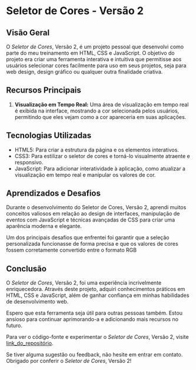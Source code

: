 # Seletor de Cores - Versão 2

## Visão Geral

O *Seletor de Cores*, Versão 2, é um projeto pessoal que desenvolvi como parte do meu treinamento em HTML, CSS e JavaScript. O objetivo do projeto era criar uma ferramenta interativa e intuitiva que permitisse aos usuários selecionar cores facilmente para uso em seus projetos, seja para web design, design gráfico ou qualquer outra finalidade criativa.

## Recursos Principais

1. **Visualização em Tempo Real:** Uma área de visualização em tempo real é exibida na interface, mostrando a cor selecionada pelos usuários, permitindo que eles vejam como a cor apareceria em suas aplicações.

## Tecnologias Utilizadas

- HTML5: Para criar a estrutura da página e os elementos interativos.
- CSS3: Para estilizar o seletor de cores e torná-lo visualmente atraente e responsivo.
- JavaScript: Para adicionar interatividade à aplicação, como atualizar a visualização em tempo real e manipular os valores de cor.

## Aprendizados e Desafios

Durante o desenvolvimento do Seletor de Cores, Versão 2, aprendi muitos conceitos valiosos em relação ao design de interfaces, manipulação de eventos com JavaScript e técnicas avançadas de CSS para criar uma aparência moderna e elegante.

Um dos principais desafios que enfrentei foi garantir que a seleção personalizada funcionasse de forma precisa e que os valores de cores fossem corretamente convertido entre o formato RGB

## Conclusão

O *Seletor de Cores*, Versão 2, foi uma experiência incrivelmente enriquecedora. Através deste projeto, adquiri conhecimentos práticos em HTML, CSS e JavaScript, além de ganhar confiança em minhas habilidades de desenvolvimento web.

Espero que esta ferramenta seja útil para outras pessoas também. Estou ansioso para continuar aprimorando-a e adicionando mais recursos no futuro.

Para ver o código-fonte e experimentar o *Seletor de Cores*, Versão 2, visite [link_do_repositório](https://github.com/J0aoCunha/seletor-de-coresv2).

Se tiver alguma sugestão ou feedback, não hesite em entrar em contato. Obrigado por conferir o *Seletor de Cores*, Versão 2!
